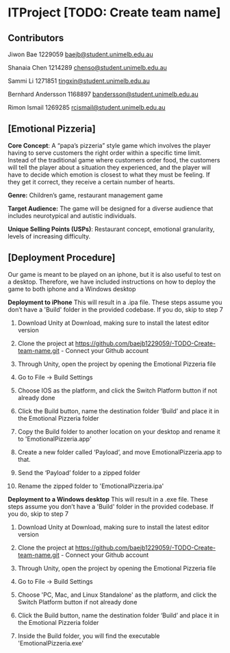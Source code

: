 # ITProject [TODO: Create team name]
## Contributors 
Jiwon Bae 1229059
baejb@student.unimelb.edu.au
 
Shanaia Chen 1214289
chenso@student.unimelb.edu.au

Sammi Li 1271851
tingxin@student.unimelb.edu.au

Bernhard Andersson 1168897
bandersson@student.unimelb.edu.au

Rimon Ismail 1269285
rcismail@student.unimelb.edu.au

## [Emotional Pizzeria]  
**Core Concept**: A “papa’s pizzeria” style game which involves the player having to serve customers the right order within a specific time limit. Instead of the traditional game where customers order food, the customers will tell the player about a situation they experienced, and the player will have to decide which emotion is closest to what they must be feeling. If they get it correct, they receive a certain number of hearts.

**Genre:** Children’s game, restaurant management game 

**Target Audience:** The game will be designed for a diverse audience that includes neurotypical and autistic individuals.

**Unique Selling Points (USPs)**: Restaurant concept, emotional granularity, levels of increasing difficulty.

## [Deployment Procedure]

Our game is meant to be played on an iphone, but it is also useful to test on a desktop. Therefore, we have included instructions on how to deploy the game to both iphone and a Windows desktop

**Deployment to iPhone**
This will result in a .ipa file. These steps assume you don’t have a 'Build' folder in the provided codebase. If you do, skip to step 7

1. Download Unity at Download, making sure to install the latest editor version

2. Clone the project at https://github.com/baejb1229059/-TODO-Create-team-name.git - Connect your Github account 

3. Through Unity, open the project by opening the Emotional Pizzeria file

4. Go to File → Build Settings

5. Choose IOS as the platform, and click the Switch Platform button if not already done

6. Click the Build button, name the destination folder ‘Build’ and place it in the Emotional Pizzeria folder

7. Copy the Build folder to another location on your desktop and rename it to 'EmotionalPizzeria.app'

8. Create a new folder called ‘Payload’, and move EmotionalPizzeria.app to that.

9. Send the ‘Payload’ folder to a zipped folder

10. Rename the zipped folder to 'EmotionalPizzeria.ipa'

**Deployment to a Windows desktop**
This will result in a .exe file. These steps assume you don’t have a 'Build' folder in the provided codebase. If you do, skip to step 7

1. Download Unity at Download, making sure to install the latest editor version

2. Clone the project at https://github.com/baejb1229059/-TODO-Create-team-name.git - Connect your Github account 

3. Through Unity, open the project by opening the Emotional Pizzeria file

4. Go to File → Build Settings

5. Choose 'PC, Mac, and Linux Standalone' as the platform, and click the Switch Platform button if not already done

6. Click the Build button, name the destination folder ‘Build’ and place it in the Emotional Pizzeria folder

7. Inside the Build folder, you will find the executable 'EmotionalPizzeria.exe'

